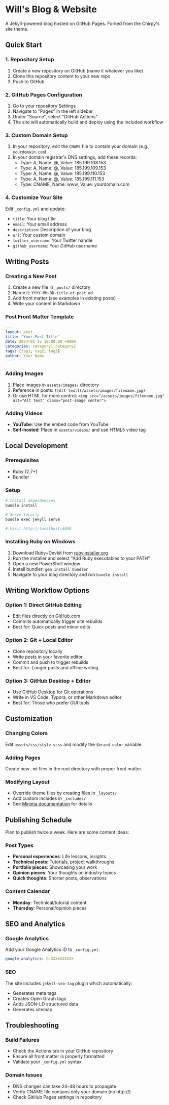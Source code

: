 # Will's Blog & Website

A Jekyll-powered blog hosted on GitHub Pages. Forked from the Chirpy's site theme.

## Quick Start

### 1. Repository Setup
1. Create a new repository on GitHub (name it whatever you like)
2. Clone this repository content to your new repo
3. Push to GitHub

### 2. GitHub Pages Configuration
1. Go to your repository Settings
2. Navigate to "Pages" in the left sidebar
3. Under "Source", select "GitHub Actions"
4. The site will automatically build and deploy using the included workflow

### 3. Custom Domain Setup
1. In your repository, edit the `CNAME` file to contain your domain (e.g., `yourdomain.com`)
2. In your domain registrar's DNS settings, add these records:
   - Type: A, Name: @, Value: 185.199.108.153
   - Type: A, Name: @, Value: 185.199.109.153
   - Type: A, Name: @, Value: 185.199.110.153
   - Type: A, Name: @, Value: 185.199.111.153
   - Type: CNAME, Name: www, Value: yourdomain.com

### 4. Customize Your Site
Edit `_config.yml` and update:
- `title`: Your blog title
- `email`: Your email address
- `description`: Description of your blog
- `url`: Your custom domain
- `twitter_username`: Your Twitter handle
- `github_username`: Your GitHub username

## Writing Posts

### Creating a New Post
1. Create a new file in `_posts/` directory
2. Name it: `YYYY-MM-DD-title-of-post.md`
3. Add front matter (see examples in existing posts)
4. Write your content in Markdown

### Post Front Matter Template
```yaml
---
layout: post
title: "Your Post Title"
date: 2024-01-15 10:00:00 +0000
categories: category1 category2
tags: [tag1, tag2, tag3]
author: Your Name
---
```

### Adding Images
1. Place images in `assets/images/` directory
2. Reference in posts: `![Alt text](/assets/images/filename.jpg)`
3. Or use HTML for more control: `<img src="/assets/images/filename.jpg" alt="Alt text" class="post-image center">`

### Adding Videos
- **YouTube**: Use the embed code from YouTube
- **Self-hosted**: Place in `assets/videos/` and use HTML5 video tag

## Local Development

### Prerequisites
- Ruby (2.7+)
- Bundler

### Setup
```bash
# Install dependencies
bundle install

# Serve locally
bundle exec jekyll serve

# Visit http://localhost:4000
```

### Installing Ruby on Windows
1. Download Ruby+Devkit from [rubyinstaller.org](https://rubyinstaller.org/)
2. Run the installer and select "Add Ruby executables to your PATH"
3. Open a new PowerShell window
4. Install bundler: `gem install bundler`
5. Navigate to your blog directory and run `bundle install`

## Writing Workflow Options

### Option 1: Direct GitHub Editing
- Edit files directly on GitHub.com
- Commits automatically trigger site rebuilds
- Best for: Quick posts and minor edits

### Option 2: Git + Local Editor
- Clone repository locally
- Write posts in your favorite editor
- Commit and push to trigger rebuilds
- Best for: Longer posts and offline writing

### Option 3: GitHub Desktop + Editor
- Use GitHub Desktop for Git operations
- Write in VS Code, Typora, or other Markdown editor
- Best for: Those who prefer GUI tools

## Customization

### Changing Colors
Edit `assets/css/style.scss` and modify the `$brand-color` variable.

### Adding Pages
Create new `.md` files in the root directory with proper front matter.

### Modifying Layout
- Override theme files by creating files in `_layouts/`
- Add custom includes in `_includes/`
- See [Minima documentation](https://github.com/jekyll/minima) for details

## Publishing Schedule

Plan to publish twice a week. Here are some content ideas:

### Post Types
- **Personal experiences**: Life lessons, insights
- **Technical posts**: Tutorials, project walkthroughs
- **Portfolio pieces**: Showcasing your work
- **Opinion pieces**: Your thoughts on industry topics
- **Quick thoughts**: Shorter posts, observations

### Content Calendar
- **Monday**: Technical/tutorial content
- **Thursday**: Personal/opinion pieces

## SEO and Analytics

### Google Analytics
Add your Google Analytics ID to `_config.yml`:
```yaml
google_analytics: G-XXXXXXXXXX
```

### SEO
The site includes `jekyll-seo-tag` plugin which automatically:
- Generates meta tags
- Creates Open Graph tags
- Adds JSON-LD structured data
- Generates sitemap

## Troubleshooting

### Build Failures
- Check the Actions tab in your GitHub repository
- Ensure all front matter is properly formatted
- Validate your `_config.yml` syntax

### Domain Issues
- DNS changes can take 24-48 hours to propagate
- Verify CNAME file contains only your domain (no http://)
- Check GitHub Pages settings in repository

<!-- Build trigger - Clean cache fix - Jan 2025 -->
